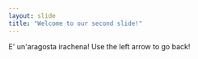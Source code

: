 ```yaml
---
layout: slide
title: "Welcome to our second slide!"
---
```

E' un'aragosta irachena!
Use the left arrow to go back!

